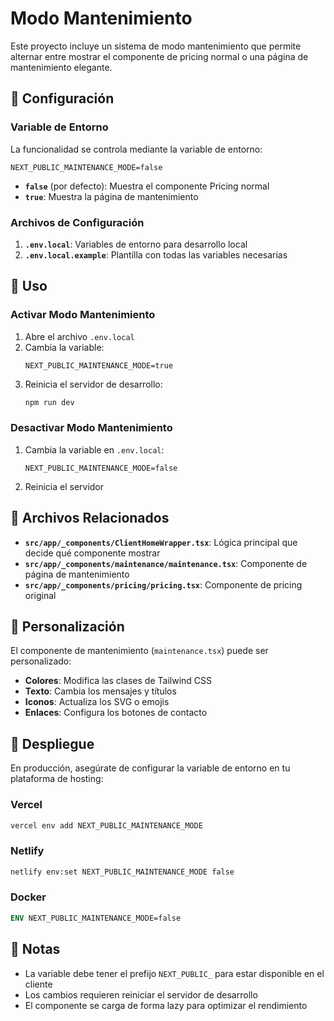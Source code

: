 # Modo Mantenimiento

Este proyecto incluye un sistema de modo mantenimiento que permite alternar entre mostrar el componente de pricing normal o una página de mantenimiento elegante.

## 🔧 Configuración

### Variable de Entorno

La funcionalidad se controla mediante la variable de entorno:

```env
NEXT_PUBLIC_MAINTENANCE_MODE=false
```

- **`false`** (por defecto): Muestra el componente Pricing normal
- **`true`**: Muestra la página de mantenimiento

### Archivos de Configuración

1. **`.env.local`**: Variables de entorno para desarrollo local
2. **`.env.local.example`**: Plantilla con todas las variables necesarias

## 🚀 Uso

### Activar Modo Mantenimiento

1. Abre el archivo `.env.local`
2. Cambia la variable:
   ```env
   NEXT_PUBLIC_MAINTENANCE_MODE=true
   ```
3. Reinicia el servidor de desarrollo:
   ```bash
   npm run dev
   ```

### Desactivar Modo Mantenimiento

1. Cambia la variable en `.env.local`:
   ```env
   NEXT_PUBLIC_MAINTENANCE_MODE=false
   ```
2. Reinicia el servidor

## 📁 Archivos Relacionados

- **`src/app/_components/ClientHomeWrapper.tsx`**: Lógica principal que decide qué componente mostrar
- **`src/app/_components/maintenance/maintenance.tsx`**: Componente de página de mantenimiento
- **`src/app/_components/pricing/pricing.tsx`**: Componente de pricing original

## 🎨 Personalización

El componente de mantenimiento (`maintenance.tsx`) puede ser personalizado:

- **Colores**: Modifica las clases de Tailwind CSS
- **Texto**: Cambia los mensajes y títulos
- **Iconos**: Actualiza los SVG o emojis
- **Enlaces**: Configura los botones de contacto

## 🔄 Despliegue

En producción, asegúrate de configurar la variable de entorno en tu plataforma de hosting:

### Vercel
```bash
vercel env add NEXT_PUBLIC_MAINTENANCE_MODE
```

### Netlify
```bash
netlify env:set NEXT_PUBLIC_MAINTENANCE_MODE false
```

### Docker
```dockerfile
ENV NEXT_PUBLIC_MAINTENANCE_MODE=false
```

## 📝 Notas

- La variable debe tener el prefijo `NEXT_PUBLIC_` para estar disponible en el cliente
- Los cambios requieren reiniciar el servidor de desarrollo
- El componente se carga de forma lazy para optimizar el rendimiento

